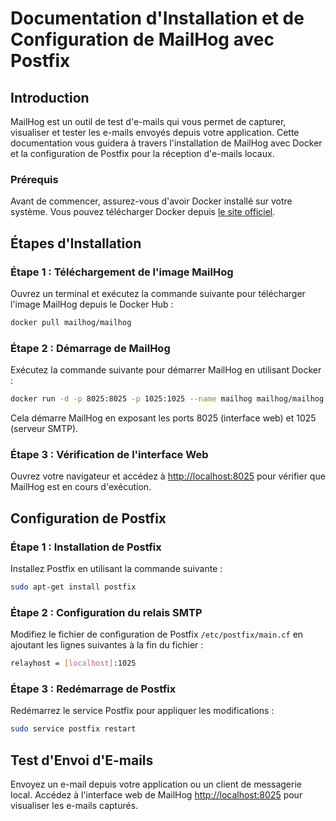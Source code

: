 # Documentation d'Installation et de Configuration de MailHog avec Postfix

## Introduction

MailHog est un outil de test d'e-mails qui vous permet de capturer, visualiser et tester les e-mails envoyés depuis votre application. Cette documentation vous guidera à travers l'installation de MailHog avec Docker et la configuration de Postfix pour la réception d'e-mails locaux.

### Prérequis

Avant de commencer, assurez-vous d'avoir Docker installé sur votre système. Vous pouvez télécharger Docker depuis [le site officiel](https://www.docker.com/get-started).

## Étapes d'Installation

### Étape 1 : Téléchargement de l'image MailHog

Ouvrez un terminal et exécutez la commande suivante pour télécharger l'image MailHog depuis le Docker Hub :

```bash
docker pull mailhog/mailhog
```

### Étape 2 : Démarrage de MailHog

Exécutez la commande suivante pour démarrer MailHog en utilisant Docker :

```bash
docker run -d -p 8025:8025 -p 1025:1025 --name mailhog mailhog/mailhog
```

Cela démarre MailHog en exposant les ports 8025 (interface web) et 1025 (serveur SMTP).

### Étape 3 : Vérification de l'interface Web

Ouvrez votre navigateur et accédez à [http://localhost:8025](http://localhost:8025/) pour vérifier que MailHog est en cours d'exécution.

## Configuration de Postfix

### Étape 1 : Installation de Postfix

Installez Postfix en utilisant la commande suivante :

```bash
sudo apt-get install postfix
```

### Étape 2 : Configuration du relais SMTP

Modifiez le fichier de configuration de Postfix `/etc/postfix/main.cf` en ajoutant les lignes suivantes à la fin du fichier :

```bash
relayhost = [localhost]:1025
```

### Étape 3 : Redémarrage de Postfix

Redémarrez le service Postfix pour appliquer les modifications :

```bash
sudo service postfix restart
```

## Test d'Envoi d'E-mails

Envoyez un e-mail depuis votre application ou un client de messagerie local. Accédez à l'interface web de MailHog [http://localhost:8025](http://localhost:8025/) pour visualiser les e-mails capturés.